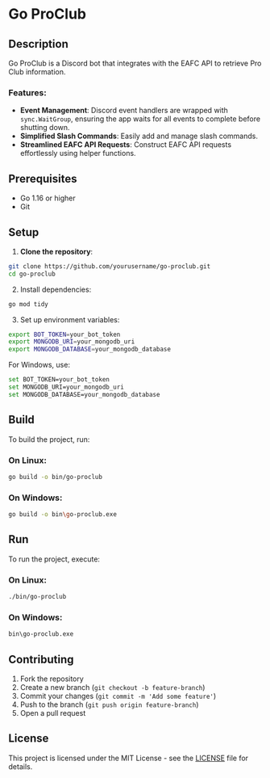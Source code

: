 # Go ProClub

## Description

Go ProClub is a Discord bot that integrates with the EAFC API to retrieve Pro Club information.

### Features:

- **Event Management**: Discord event handlers are wrapped with `sync.WaitGroup`, ensuring the app waits for all events to complete before shutting down.
- **Simplified Slash Commands**: Easily add and manage slash commands.
- **Streamlined EAFC API Requests**: Construct EAFC API requests effortlessly using helper functions.

## Prerequisites

- Go 1.16 or higher
- Git

## Setup

1. **Clone the repository**:

```sh
git clone https://github.com/yourusername/go-proclub.git
cd go-proclub
```

2. Install dependencies:

```sh
go mod tidy
```

3. Set up environment variables:

```sh
export BOT_TOKEN=your_bot_token
export MONGODB_URI=your_mongodb_uri
export MONGODB_DATABASE=your_mongodb_database
```

For Windows, use:

```sh
set BOT_TOKEN=your_bot_token
set MONGODB_URI=your_mongodb_uri
set MONGODB_DATABASE=your_mongodb_database
```

## Build

To build the project, run:

### On Linux:

```sh
go build -o bin/go-proclub
```

### On Windows:

```sh
go build -o bin\go-proclub.exe
```

## Run

To run the project, execute:

### On Linux:

```sh
./bin/go-proclub
```

### On Windows:

```sh
bin\go-proclub.exe
```

## Contributing

1. Fork the repository
2. Create a new branch (`git checkout -b feature-branch`)
3. Commit your changes (`git commit -m 'Add some feature'`)
4. Push to the branch (`git push origin feature-branch`)
5. Open a pull request

## License

This project is licensed under the MIT License - see the [LICENSE](LICENSE) file for details.
